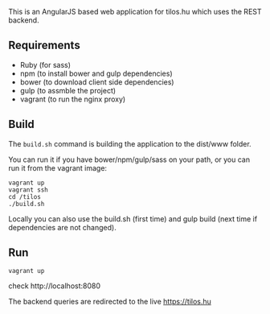 This is an AngularJS based web application for tilos.hu which uses the REST backend.

Requirements
------------

* Ruby (for sass)
* npm (to install bower and gulp dependencies)
* bower (to download client side dependencies)
* gulp (to assmble the project)
* vagrant (to run the nginx proxy)

Build
-----

The ```build.sh``` command is building the application to the dist/www folder.

You can run it if you have bower/npm/gulp/sass on your path, or you can run it from the vagrant image:

```
vagrant up
vagrant ssh
cd /tilos
./build.sh
```

Locally you can also use the build.sh (first time) and gulp build (next time if dependencies are not changed).

Run
----

```
vagrant up
```

check http://localhost:8080

The backend queries are redirected to the live https://tilos.hu